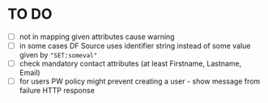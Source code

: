 # TO DO

- [ ] not in mapping given attributes cause warning
- [ ] in some cases DF Source uses identifier string instead of some value given by `"SET:someval"`
- [ ] check mandatory contact attributes (at least Firstname, Lastname, Email)
- [ ] for users PW policy might prevent creating a user - show message from failure HTTP response
